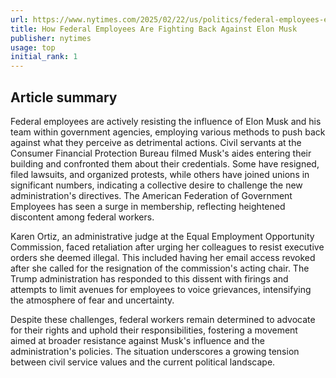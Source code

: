 ```yaml
---
url: https://www.nytimes.com/2025/02/22/us/politics/federal-employees-elon-musk.html
title: How Federal Employees Are Fighting Back Against Elon Musk
publisher: nytimes
usage: top
initial_rank: 1
---
```

## Article summary
Federal employees are actively resisting the influence of Elon Musk and his team within government agencies, employing various methods to push back against what they perceive as detrimental actions. Civil servants at the Consumer Financial Protection Bureau filmed Musk's aides entering their building and confronted them about their credentials. Some have resigned, filed lawsuits, and organized protests, while others have joined unions in significant numbers, indicating a collective desire to challenge the new administration's directives. The American Federation of Government Employees has seen a surge in membership, reflecting heightened discontent among federal workers.

Karen Ortiz, an administrative judge at the Equal Employment Opportunity Commission, faced retaliation after urging her colleagues to resist executive orders she deemed illegal. This included having her email access revoked after she called for the resignation of the commission's acting chair. The Trump administration has responded to this dissent with firings and attempts to limit avenues for employees to voice grievances, intensifying the atmosphere of fear and uncertainty.

Despite these challenges, federal workers remain determined to advocate for their rights and uphold their responsibilities, fostering a movement aimed at broader resistance against Musk's influence and the administration's policies. The situation underscores a growing tension between civil service values and the current political landscape.
